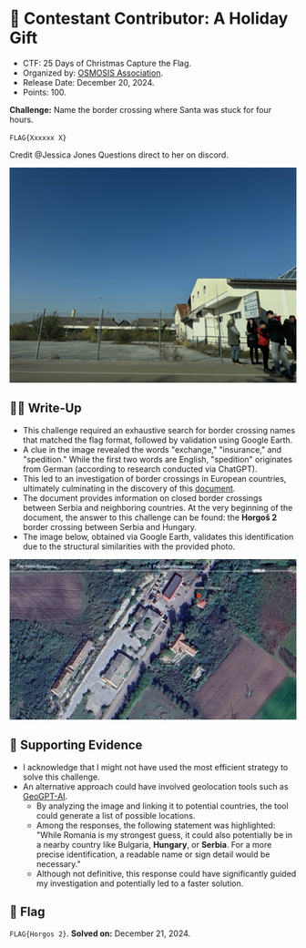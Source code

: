# 📖 Contestant Contributor: A Holiday Gift

- CTF: 25 Days of Christmas Capture the Flag.
- Organized by: [OSMOSIS Association](https://osmosisinstitute.org/).
- Release Date: December 20, 2024.
- Points: 100.

**Challenge:** Name the border crossing where Santa was stuck for four hours.

`FLAG{Xxxxxx X}`

Credit @Jessica Jones Questions direct to her on discord.

<img src="thumbnail_IMG_0898.jpg" width="800">

## ✍🏻 Write-Up

- This challenge required an exhaustive search for border crossing names that matched the flag format, followed by validation using Google Earth.
- A clue in the image revealed the words "exchange," "insurance," and "spedition." While the first two words are English, "spedition" originates from German (according to research conducted via ChatGPT).
- This led to an investigation of border crossings in European countries, ultimately culminating in the discovery of this [document](https://www.asmap.ru/upload/Closed%20borders%20Serbia%2013.03.20.pdf).
- The document provides information on closed border crossings between Serbia and neighboring countries. At the very beginning of the document, the answer to this challenge can be found: the **Horgoš 2** border crossing between Serbia and Hungary.
- The image below, obtained via Google Earth, validates this identification due to the structural similarities with the provided photo.

<img src="Fig01.png" width="800">

## 🔎 Supporting Evidence

- I acknowledge that I might not have used the most efficient strategy to solve this challenge.
- An alternative approach could have involved geolocation tools such as [GeoGPT-AI](https://www.yeschat.ai/gpts-9t55QZdKjT7-GeoGPT).
    - By analyzing the image and linking it to potential countries, the tool could generate a list of possible locations.
    - Among the responses, the following statement was highlighted: "While Romania is my strongest guess, it could also potentially be in a nearby country like Bulgaria, **Hungary**, or **Serbia**. For a more precise identification, a readable name or sign detail would be necessary."
    - Although not definitive, this response could have significantly guided my investigation and potentially led to a faster solution.

## 🏁 Flag

`FLAG{Horgos 2}`. **Solved on:** December 21, 2024.